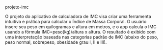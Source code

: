 projeto-imc

O projeto do aplicativo de calculadora de IMC visa criar uma ferramenta intuitiva e prática para calcular o Índice de Massa Corporal. O usuário insere seu peso em quilogramas e altura em metros, e o app calcula o IMC usando a fórmula IMC=peso(kg)/altura x altura​. O resultado é exibido com uma interpretação baseada nas categorias padrão de IMC (abaixo do peso, peso normal, sobrepeso, obesidade grau I, II e III).
